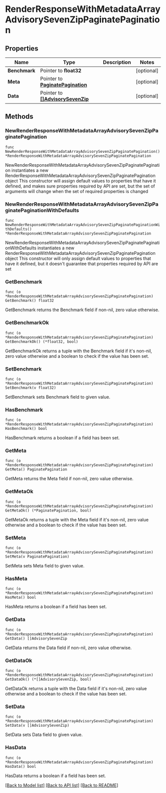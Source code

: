 # RenderResponseWithMetadataArrayAdvisorySevenZipPaginatePagination

## Properties

Name | Type | Description | Notes
------------ | ------------- | ------------- | -------------
**Benchmark** | Pointer to **float32** |  | [optional] 
**Meta** | Pointer to [**PaginatePagination**](PaginatePagination.md) |  | [optional] 
**Data** | Pointer to [**[]AdvisorySevenZip**](AdvisorySevenZip.md) |  | [optional] 

## Methods

### NewRenderResponseWithMetadataArrayAdvisorySevenZipPaginatePagination

`func NewRenderResponseWithMetadataArrayAdvisorySevenZipPaginatePagination() *RenderResponseWithMetadataArrayAdvisorySevenZipPaginatePagination`

NewRenderResponseWithMetadataArrayAdvisorySevenZipPaginatePagination instantiates a new RenderResponseWithMetadataArrayAdvisorySevenZipPaginatePagination object
This constructor will assign default values to properties that have it defined,
and makes sure properties required by API are set, but the set of arguments
will change when the set of required properties is changed

### NewRenderResponseWithMetadataArrayAdvisorySevenZipPaginatePaginationWithDefaults

`func NewRenderResponseWithMetadataArrayAdvisorySevenZipPaginatePaginationWithDefaults() *RenderResponseWithMetadataArrayAdvisorySevenZipPaginatePagination`

NewRenderResponseWithMetadataArrayAdvisorySevenZipPaginatePaginationWithDefaults instantiates a new RenderResponseWithMetadataArrayAdvisorySevenZipPaginatePagination object
This constructor will only assign default values to properties that have it defined,
but it doesn't guarantee that properties required by API are set

### GetBenchmark

`func (o *RenderResponseWithMetadataArrayAdvisorySevenZipPaginatePagination) GetBenchmark() float32`

GetBenchmark returns the Benchmark field if non-nil, zero value otherwise.

### GetBenchmarkOk

`func (o *RenderResponseWithMetadataArrayAdvisorySevenZipPaginatePagination) GetBenchmarkOk() (*float32, bool)`

GetBenchmarkOk returns a tuple with the Benchmark field if it's non-nil, zero value otherwise
and a boolean to check if the value has been set.

### SetBenchmark

`func (o *RenderResponseWithMetadataArrayAdvisorySevenZipPaginatePagination) SetBenchmark(v float32)`

SetBenchmark sets Benchmark field to given value.

### HasBenchmark

`func (o *RenderResponseWithMetadataArrayAdvisorySevenZipPaginatePagination) HasBenchmark() bool`

HasBenchmark returns a boolean if a field has been set.

### GetMeta

`func (o *RenderResponseWithMetadataArrayAdvisorySevenZipPaginatePagination) GetMeta() PaginatePagination`

GetMeta returns the Meta field if non-nil, zero value otherwise.

### GetMetaOk

`func (o *RenderResponseWithMetadataArrayAdvisorySevenZipPaginatePagination) GetMetaOk() (*PaginatePagination, bool)`

GetMetaOk returns a tuple with the Meta field if it's non-nil, zero value otherwise
and a boolean to check if the value has been set.

### SetMeta

`func (o *RenderResponseWithMetadataArrayAdvisorySevenZipPaginatePagination) SetMeta(v PaginatePagination)`

SetMeta sets Meta field to given value.

### HasMeta

`func (o *RenderResponseWithMetadataArrayAdvisorySevenZipPaginatePagination) HasMeta() bool`

HasMeta returns a boolean if a field has been set.

### GetData

`func (o *RenderResponseWithMetadataArrayAdvisorySevenZipPaginatePagination) GetData() []AdvisorySevenZip`

GetData returns the Data field if non-nil, zero value otherwise.

### GetDataOk

`func (o *RenderResponseWithMetadataArrayAdvisorySevenZipPaginatePagination) GetDataOk() (*[]AdvisorySevenZip, bool)`

GetDataOk returns a tuple with the Data field if it's non-nil, zero value otherwise
and a boolean to check if the value has been set.

### SetData

`func (o *RenderResponseWithMetadataArrayAdvisorySevenZipPaginatePagination) SetData(v []AdvisorySevenZip)`

SetData sets Data field to given value.

### HasData

`func (o *RenderResponseWithMetadataArrayAdvisorySevenZipPaginatePagination) HasData() bool`

HasData returns a boolean if a field has been set.


[[Back to Model list]](../README.md#documentation-for-models) [[Back to API list]](../README.md#documentation-for-api-endpoints) [[Back to README]](../README.md)


